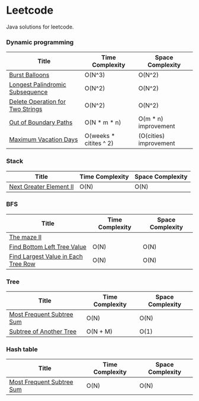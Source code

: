 # Leetcode
Java solutions for leetcode.  

### Dynamic programming 
|Title                                                          |Time Complexity        |Space Complexity       |
|---------------------------------------------------------------|-----------------------|-----------------------|
|[Burst Balloons](LC312.java)                                   |O(N^3)                 |O(N^2)                 |
|[Longest Palindromic Subsequence](LC516.java)                  |O(N^2)                 |O(N^2)                 |
|[Delete Operation for Two Strings](LC583.java)                 |O(N^2)                 |O(N^2)                 |
|[Out of Boundary Paths](LC576.java)                            |O(N * m * n)           |O(m * n) improvement   |
|[Maximum Vacation Days](LC568.java)                            |O(weeks * citites ^ 2) |(O(cities) improvement |


### Stack
|Title                                                          |Time Complexity        |Space Complexity       |
|---------------------------------------------------------------|-----------------------|-----------------------|
|[Next Greater Element II](LC503.java)                          |O(N)                   |O(N)

### BFS
|Title                                                          |Time Complexity        |Space Complexity       |
|---------------------------------------------------------------|-----------------------|-----------------------|
|[The maze II](LC505.java)                                      |                       |                       |
|[Find Bottom Left Tree Value](LC513.java)                      |O(N)                   |O(N)                   |
|[Find Largest Value in Each Tree Row](LC515.java)              |O(N)                   |O(N)                   |


### Tree
|Title                                                          |Time Complexity        |Space Complexity       |
|---------------------------------------------------------------|-----------------------|-----------------------|
|[Most Frequent Subtree Sum](LC508.java)                        |O(N)                   |O(N)                   |
|[Subtree of Another Tree](LC572.java)                          |O(N + M)               |O(1)                   |
 
### Hash table
|Title                                                          |Time Complexity        |Space Complexity       |
|---------------------------------------------------------------|-----------------------|-----------------------|
|[Most Frequent Subtree Sum](LC508.java)                        |O(N)                   |O(N)                   |
